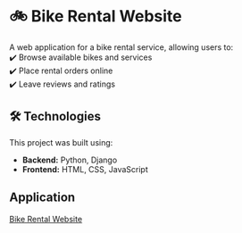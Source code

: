 # 🚲 Bike Rental Website  

A web application for a bike rental service, allowing users to:  
✔️ Browse available bikes and services  
✔️ Place rental orders online  
✔️ Leave reviews and ratings  

## 🛠️ Technologies  
This project was built using:  
- **Backend:** Python, Django  
- **Frontend:** HTML, CSS, JavaScript  

## Application 
[Bike Rental Website](https://malgosiam.pythonanywhere.com/)  
